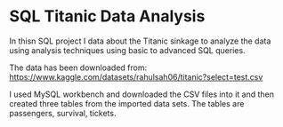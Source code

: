 # SQL Titanic Data Analysis
In thisn SQL project I data about the Titanic sinkage to analyze the data using analysis techniques using basic to advanced SQL queries.

The data has been downloaded from: https://www.kaggle.com/datasets/rahulsah06/titanic?select=test.csv

I used MySQL workbench and downloaded the CSV files into it and then created three tables from the imported data sets. The tables are passengers, survival, tickets. 
